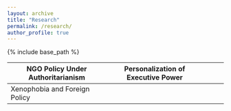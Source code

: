 ```yaml
---
layout: archive
title: "Research"
permalink: /research/
author_profile: true
---
```


{% include base_path %}

|  NGO Policy Under Authoritarianism | Personalization of Executive Power  |   |   |   |
|---|---|---|---|---|
|  Xenophobia and Foreign Policy |   |   |   |   |

